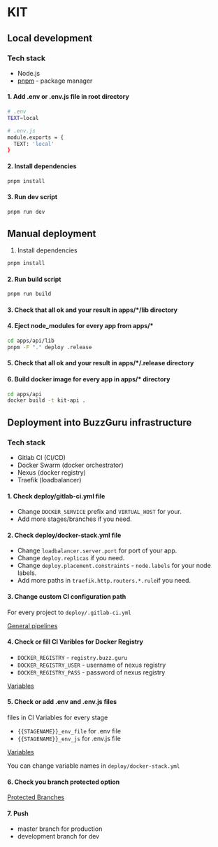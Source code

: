 # KIT

## Local development

### Tech stack

- Node.js
- [pnpm](https://pnpm.js.org/) - package manager

#### 1. Add .env or .env.js file in root directory

```bash
# .env
TEXT=local
```

```bash
# .env.js
module.exports = {
  TEXT: 'local'
}
```

#### 2. Install dependencies

```bash
pnpm install
```

#### 3. Run dev script

```bash
pnpm run dev
```

## Manual deployment

1. Install dependencies

```bash
pnpm install
```

#### 2. Run build script 

```bash
pnpm run build
```

#### 3. Check that all ok and your  result in apps/*/lib directory

#### 4. Eject node_modules for every app from apps/*

```bash
cd apps/api/lib
pnpm -F "." deploy .release
```

#### 5. Check that all ok and your result in apps/*/.release directory

#### 6. Build docker image for every app in apps/* directory

```bash
cd apps/api
docker build -t kit-api .
```

## Deployment into BuzzGuru infrastructure

### Tech stack

- Gitlab CI (CI/CD)
- Docker Swarm (docker orchestrator)
- Nexus (docker registry)
- Traefik (loadbalancer)

#### 1. Check deploy/gitlab-ci.yml file

- Change `DOCKER_SERVICE` prefix and `VIRTUAL_HOST` for your.
- Add more stages/branches if you need.

#### 2. Check deploy/docker-stack.yml file

- Change `loadbalancer.server.port` for port of your app.
- Change `deploy.replicas` if you need.
- Change `deploy.placement.constraints` - `node.labels` for your node labels.
- Add more paths in `traefik.http.routers.*.rule`if you need.

#### 3. Change custom CI configuration path

For every project to `deploy/.gitlab-ci.yml`

[General pipelines](https://git.buzz.guru/lskjs/kit3/-/settings/ci_cd)

#### 4. Check or fill CI Varibles for Docker Registry

- `DOCKER_REGISTRY` - `registry.buzz.guru`
- `DOCKER_REGISTRY_USER` - username of nexus registry
- `DOCKER_REGISTRY_PASS` - password of nexus registry

[Variables](https://git.buzz.guru/lskjs/kit3/-/settings/ci_cd)

#### 5. Check or add .env and .env.js files

files in CI Variables for every stage

- `{{STAGENAME}}_env_file` for .env file
- `{{STAGENAME}}_env_js` for .env.js file

[Variables](https://git.buzz.guru/lskjs/kit3/-/settings/ci_cd)

You can change variable names in `deploy/docker-stack.yml`

#### 6. Check you branch protected option

[Protected Branches](https://git.buzz.guru/lskjs/kit3/-/settings/repository)

#### 7. Push

- master branch for production
- development branch for dev

